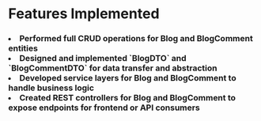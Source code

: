 <h1>Features Implemented</h1>
<h3>
  <li>
Performed full CRUD operations for Blog and BlogComment entities
  </li>
  <li>
Designed and implemented `BlogDTO` and `BlogCommentDTO` for data transfer and abstraction
</li>
<li>
Developed service layers for Blog and BlogComment to handle business logic
</li>
<li>
Created REST controllers for Blog and BlogComment to expose endpoints for frontend or API consumers
</li>
      

 

</h3>
